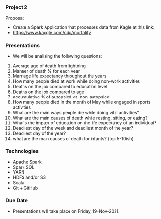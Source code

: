 ### Project 2
Proposal:
- Create a Spark Application that processes data from Kagle at this link:
- https://www.kaggle.com/cdc/mortality

### Presentations
- We will be analizing the following questions:
1. Average age of death from lightning
2. Manner of death % for each year
3. Marriage life expectancy throughout the years
4. How many people died at work while doing non-work activities
5. Deaths on the job compared to education level
6. Deaths on the job compared to age
7. accumulative % of autopsied vs. non-autopsied
8. How many people died in the month of May while engaged in sports activities
9. What are the main ways people die while doing vital activities?
10. What are the main causes of death while resting, sitting, or eating?
11. What's the impact of education on the life expectancy of an individual?
12. Deadliest day of the week and deadliest month of the year?
13. Deadliest day of the year?
14. what are the main causes of death for infants? (top 5-10ish)



### Technologies
- Apache Spark
- Spark SQL
- YARN
- HDFS and/or S3
- Scala
- Git + GitHub

### Due Date
- Presentations will take place on Friday, 19-Nov-2021.
